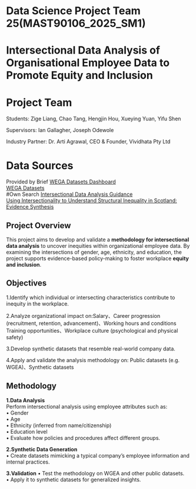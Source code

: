 # Data Science Project Team 25(MAST90106_2025_SM1)
# Intersectional Data Analysis of Organisational Employee Data to Promote Equity and Inclusion 
# Project Team
Students: Zige Liang, Chao Tang, Hengjin Hou, Xueying Yuan, Yifu Shen  

Supervisors: Ian Gallagher, Joseph Odewole  

Industry Partner: Dr. Arti Agrawal, CEO & Founder, Vividhata Pty Ltd  

# Data Sources
Provided by Brief
[WEGA Datasets Dashboard](https://www.wgea.gov.au/Data-Explorer)  
[WEGA Datasets ](https://data.gov.au/dataset/ds-dga-4d35cd80-2538-4705-82f3-d0d18e823d98/details?q=wgea)  
#Own Search
[Intersectional Data Analysis Guidance](https://www.genderequalitycommission.vic.gov.au/applying-intersectionality/workplace-gender-auditing-and-analysis)  
[ Using Intersectionality to Understand Structural Inequality in Scotland: Evidence Synthesis](
https://www.gov.scot/publications/using-intersectionality-understand-structural-inequality-scotland-evidence-synthesis/pages/6/)  


## Project Overview
  This project aims to develop and validate a **methodology for intersectional data analysis** to uncover inequities within organizational employee data. By examining the intersections of gender, age, ethnicity, and education, the project supports evidence-based policy-making to foster workplace **equity and inclusion**.
  
## Objectives
 1.Identify which individual or intersecting characteristics contribute to inequity in the workplace.  
 
 2.Analyze organizational impact on:Salary、Career progression (recruitment, retention, advancement)、Working hours and conditions
   Training opportunities、Workplace culture (psychological and physical safety)  
   
 3.Develop synthetic datasets that resemble real-world company data.  
 
 4.Apply and validate the analysis methodology on: Public datasets (e.g. WGEA)、Synthetic datasets  

## Methodology  
**1.Data Analysis**  
Perform intersectional analysis using employee attributes such as:  
•	Gender  
•	Age  
•	Ethnicity (inferred from name/citizenship)  
•	Education level  
•	Evaluate how policies and procedures affect different groups.  

**2.Synthetic Data Generation**  
•	Create datasets mimicking a typical company’s employee information and internal practices.  

**3.Validation**
•	Test the methodology on WGEA and other public datasets.  
•	Apply it to synthetic datasets for generalized insights.  
 

